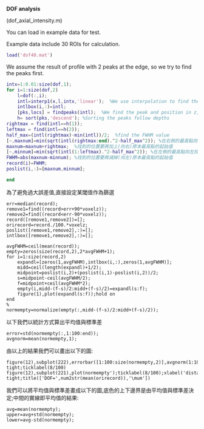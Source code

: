 **DOF analysis**

(dof_axial_intensity.m)

You can load in example data for test.

Example data include 30 ROIs for calculation.

```matlab
load('dof40.mat')
```

We assume the result of profile with 2 peaks at the edge, so we try to find the peaks first.

```matlab
intx=1:0.01:size(dof,1);
for i=1:size(dof,2)
    l=dof(:,i);
    intl=interp1(x,l,intx,'linear');  %We use interpolation to find the position corresponding to specific value
    intlbox(i,:)=intl;
    [pks,locs] = findpeaks(intl);  %We find the peak and position in z, we expect to find 2 peaks, if it can find only one or more than 2, it will show you error.
    h= sort(pks,'descend'); %Sorting the peaks follow depths
rightmax = find(intl==h(1));
leftmax = find(intl==h(2));
half_max=(intl(rightmax)-min(intl))/2;  %find the FWHM value
[~,maxnum]=min(sqrt(intl(rightmax:end).^2-half_max^2)); %在右側的最高點向右找,找到最接近FWHM的位置,也就是與FWHM相對距離最短的
maxnum=maxnum+rightmax;  %找到的位置要再加上(向右)原本最高點的起始值
[~,minnum]=min(sqrt(intl(1:leftmax).^2-half_max^2)); %在左側的最高點向左找,找到最接近FWHM的位置,也就是與FWHM相對距離最短的
FWHM=abs(maxnum-minnum); %找到的位置要再減掉(向左)原本最高點的起始值
record(i)=FWHM;
poslist(i,:)=[maxnum,minnum];

end
```

為了避免過大誤差值,直接設定某閾值作為篩選

```
err=median(record);
remove1=find((record>err+90*voxelz));
remove2=find((record<err-90*voxelz));
record([remove1,remove2])=[];
orirecord=record./100.*voxelz;
poslist([remove1,remove2],:)=[];
intlbox([remove1,remove2],:)=[];
```

```
avgFWHM=ceil(mean(record));
empty=zeros(size(record,2),2*avgFWHM+1);
for i=1:size(record,2)
    expandl=[zeros(1,avgFWHM),intlbox(i,:),zeros(1,avgFWHM)];
    midd=ceil(length(expandl)+1/2);
    midpoint=poslist(i,2)+(poslist(i,1)-poslist(i,2))/2;
    s=midpoint-ceil(avgFWHM/2);
    f=midpoint+ceil(avgFWHM*2);
    empty(i,midd-(f-s)/2:midd+(f-s)/2)=expandl(s:f);
    figure(1),plot(expandl(s:f));hold on
end
%
normempty=normalize(empty(:,midd-(f-s)/2:midd+(f-s)/2));
```

以下我們以統計方式算出平均值與標準差

```
error=std(normempty(:,1:100:end));
avgnorm=mean(normempty,1);
```

由以上的結果我們可以畫出以下的圖:

```
figure(12),subplot(222),errorbar([1:100:size(normempty,2)],avgnorm(1:100:end),error);xlabel('distance(\mum)');axis tight;ticklabel(8/100)
figure(12),subplot(221),plot(normempty');ticklabel(8/100);xlabel('distance(\mum)');axis tight;title(['DOF=',num2str(mean(orirecord)),'\mum'])
```

我們可以將平均值與標準差畫成以下的圖,底色的上下邊界是由平均值與標準差決定;中間的實線即平均值的結果:

```
avg=mean(normempty);
upper=avg+std(normempty);
lower=avg-std(normempty);
```
